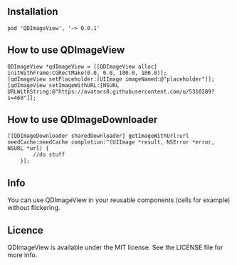 <h2>Installation</h2>

    pod 'QDImageView', '~> 0.0.1'
    
    
<h2>How to use QDImageView</h2>

    QDImageView *qdImageView = [[QDImageView alloc] initWithFrame:CGRectMake(0.0, 0.0, 100.0, 100.0)];
    [qdImageView setPlaceholder:[UIImage imageNamed:@"placeholder"]];
    [qdImageView setImageWithURL:[NSURL URLWithString:@"https://avatars0.githubusercontent.com/u/5310289?s=460"]];
    

<h2>How to use QDImageDownloader</h2>

    [[QDImageDownloader sharedDownloader] getImageWithUrl:url needCache:needCache completion:^(UIImage *result, NSError *error, NSURL *url) {
            //do stuff
        }];

<h2>Info</h2>

You can use QDImageView in your reusable components (cells for example) without flickering.

<h2>Licence</h2>

QDImageView is available under the MIT license. See the LICENSE file for more info.
